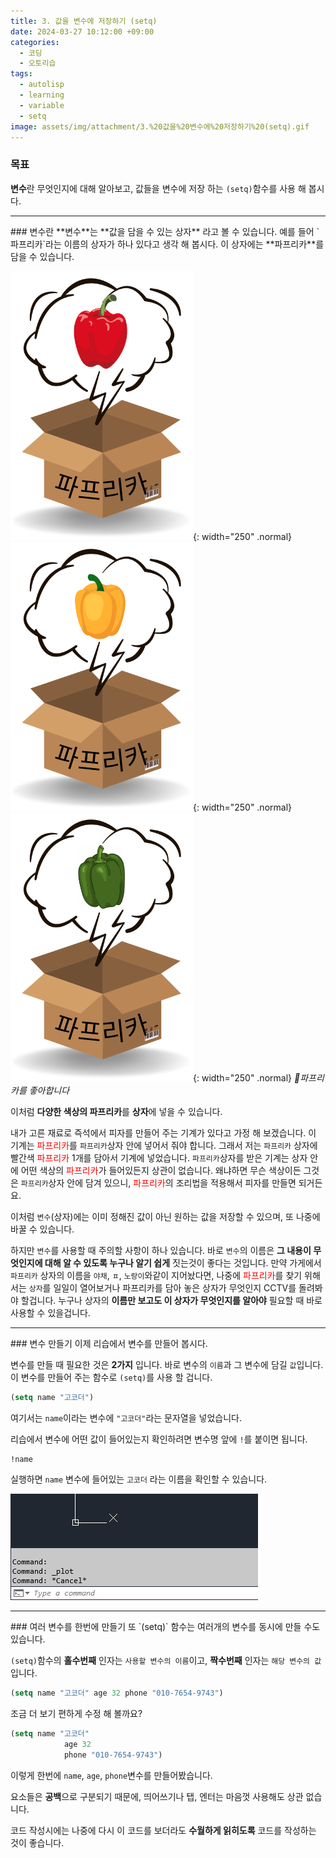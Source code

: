```yaml
---
title: 3. 값을 변수에 저장하기 (setq)
date: 2024-03-27 10:12:00 +09:00
categories:
  - 코딩
  - 오토리습
tags:
  - autolisp
  - learning
  - variable
  - setq
image: assets/img/attachment/3.%20값을%20변수에%20저장하기%20(setq).gif
---
```


### 목표

**변수**란 무엇인지에 대해 알아보고, 값들을 변수에 저장 하는 `(setq)`함수를 사용 해 봅시다.

<hr>
### 변수란
**변수**는 **값을 담을 수 있는 상자** 라고 볼 수 있습니다.
예를 들어 `파프리카`라는 이름의 상자가 하나 있다고 생각 해 봅시다. 이 상자에는 **파프리카**를 담을 수 있습니다.

 ![](assets/img/attachment/3.%20값을%20변수에%20저장하기%20(setq)-3.png){: width="250" .normal}
 ![](assets/img/attachment/3.%20값을%20변수에%20저장하기%20(setq)-4.png){: width="250" .normal}
 ![](assets/img/attachment/3.%20값을%20변수에%20저장하기%20(setq)-5.png){: width="250" .normal}
 _파프리카를 좋아합니다_

이처럼 **다양한 색상의 파프리카**를 **상자**에 넣을 수 있습니다. 

내가 고른 재료로 즉석에서 피자를 만들어 주는 기계가 있다고 가정 해 보겠습니다. 이 기계는  <font color="#ff0000">파프리카</font>를 `파프리카`상자 안에 넣어서 줘야 합니다. 그래서 저는 `파프리카` 상자에 빨간색 <font color="#ff0000">파프리카</font> 1개를 담아서 기계에 넣었습니다. `파프리카`상자를 받은 기계는 상자 안에 어떤 색상의 <font color="#ff0000">파프리카</font>가 들어있든지 상관이 없습니다. 왜냐하면 무슨 색상이든 그것은 `파프리카`상자 안에 담겨 있으니, <font color="#ff0000">파프리카</font>의 조리법을 적용해서 피자를 만들면 되거든요. 

이처럼 `변수`(상자)에는 이미 정해진 값이 아닌 원하는 값을 저장할 수 있으며, 또 나중에 바꿀 수 있습니다.

하지만 `변수`를 사용할 때 주의할 사항이 하나 있습니다. 바로 `변수`의 이름은 **그 내용이 무엇인지에 대해 알 수 있도록 누구나 알기 쉽게** 짓는것이 좋다는 것입니다.
만약 가게에서 `파프리카` 상자의 이름을 `야채`, `ㅍ`, `노랑이`와같이 지어놨다면, 나중에 <font color="#ff0000">파프리카</font>를 찾기 위해서는 `상자`를 일일이 열어보거나 파프리카를 담아 놓은 상자가 무엇인지 CCTV를 돌려봐야 할겁니다.
누구나 상자의 **이름만 보고도 이 상자가 무엇인지를 알아야** 필요할 때 바로 사용할 수 있을겁니다.

<hr>
### 변수 만들기
이제 리습에서 변수를 만들어 봅시다.

변수를 만들 때 필요한 것은 **2가지** 입니다. 바로 변수의 `이름`과 그 변수에 담길 `값`입니다.
이 변수를 만들어 주는 함수로 `(setq)`를 사용 할 겁니다.
```lisp
(setq name "고코더")
```
여기서는 `name`이라는 변수에 `"고코더"`라는 문자열을 넣었습니다.

리습에서 변수에 어떤 값이 들어있는지 확인하려면 변수명 앞에 `!`를 붙이면 됩니다.

```lisp
!name
```

실행하면  `name` 변수에 들어있는 `고코더` 라는 이름을 확인할 수 있습니다.

![](assets/img/attachment/3.%20값을%20변수에%20저장하기%20(setq).gif)


<hr>
### 여러 변수를 한번에 만들기
또 `(setq)` 함수는 여러개의 변수를 동시에 만들 수도 있습니다.

`(setq)`함수의 **홀수번째** 인자는 `사용할 변수의 이름`이고, **짝수번째** 인자는 `해당 변수의 값` 입니다.

```lisp
(setq name "고코더" age 32 phone "010-7654-9743")
```
조금 더 보기 편하게 수정 해 볼까요?
```lisp
(setq name "고코더"
			age 32
			phone "010-7654-9743")
```
이렇게 한번에 `name`, `age`, `phone`변수를 만들어봤습니다.

요소들은 **공백**으로 구분되기 때문에, 띄어쓰기나 탭, 엔터는 마음껏 사용해도 상관 없습니다.

코드 작성시에는 나중에 다시 이 코드를 보더라도 **수월하게 읽히도록** 코드를 작성하는 것이 좋습니다.